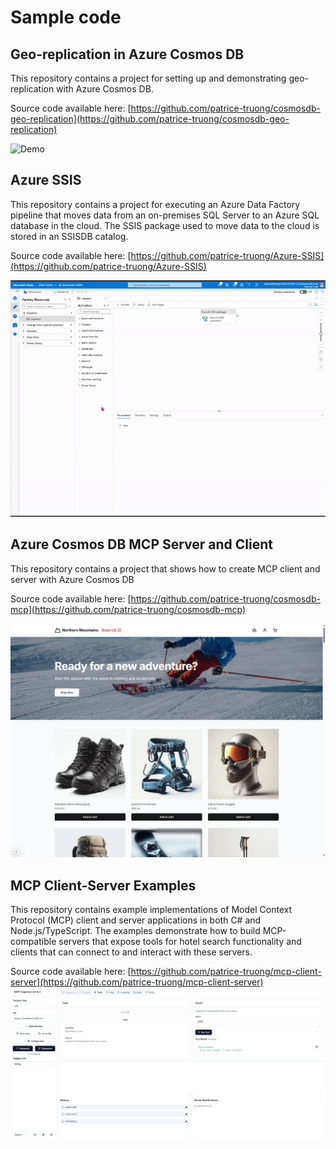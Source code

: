 # Sample code
## Geo-replication in Azure Cosmos DB

This repository contains a project for setting up and demonstrating geo-replication with Azure Cosmos DB.

Source code available here: [https://github.com/patrice-truong/cosmosdb-geo-replication](https://github.com/patrice-truong/cosmosdb-geo-replication)

![Demo](demo.gif)

## Azure SSIS

This repository contains a project for executing an Azure Data Factory pipeline that moves data from an on-premises SQL Server to an Azure SQL database in the cloud.
The SSIS package used to move data to the cloud is stored in an SSISDB catalog.

Source code available here: [https://github.com/patrice-truong/Azure-SSIS](https://github.com/patrice-truong/Azure-SSIS)

![Demo](Azure-SSIS.gif)

## Azure Cosmos DB MCP Server and Client

This repository contains a project that shows how to create MCP client and server with Azure Cosmos DB

Source code available here: [https://github.com/patrice-truong/cosmosdb-mcp](https://github.com/patrice-truong/cosmosdb-mcp)

![Demo](demo_mcp.gif)


## MCP Client-Server Examples

This repository contains example implementations of Model Context Protocol (MCP) client and server applications in both C# and Node.js/TypeScript. The examples demonstrate how to build MCP-compatible servers that expose tools for hotel search functionality and clients that can connect to and interact with these servers.

Source code available here: [https://github.com/patrice-truong/mcp-client-server](https://github.com/patrice-truong/mcp-client-server)
![MCP Client Application](IGqhQMu3mX.png)

